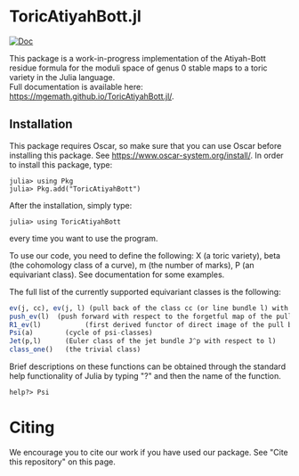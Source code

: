 # ToricAtiyahBott.jl
[![Doc](https://img.shields.io/badge/docs-stable-blue.svg)](https://mgemath.github.io/ToricAtiyahBott.jl/)

This package is a work-in-progress implementation of the Atiyah-Bott residue formula for the moduli space of genus 0 stable maps to a toric variety in the Julia language.<br>
Full documentation is available here: https://mgemath.github.io/ToricAtiyahBott.jl/.

## Installation
This package requires Oscar, so make sure that you can use Oscar before installing this package. See https://www.oscar-system.org/install/.
In order to install this package, type:
```julia-repl
julia> using Pkg
julia> Pkg.add("ToricAtiyahBott")
```
After the installation, simply type:
```julia-repl
julia> using ToricAtiyahBott
```
every time you want to use the program.

To use our code, you need to define the following: X (a toric variety), beta (the cohomology class of a curve), m (the number of marks), P (an equivariant class). See documentation for some examples.

The full list of the currently supported equivariant classes is the following:
```julia
ev(j, cc), ev(j, l) (pull back of the class cc (or line bundle l) with respect to the ev_j)
push_ev(l)  (push forward with respect to the forgetful map of the pull back of l)
R1_ev(l)           (first derived functor of direct image of the pull back of l)
Psi(a)        (cycle of psi-classes)
Jet(p,l)      (Euler class of the jet bundle J^p with respect to l)
class_one()   (the trivial class)
```
Brief descriptions on these functions can be obtained through the standard help functionality of Julia by typing "?" and then the name of the function.
```julia-repl
help?> Psi
```
# Citing

We encourage you to cite our work if you have used our package. See "Cite this repository" on this page.
